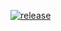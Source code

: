 <p align="bottom">
<a href="" target="_blank">
<img alt="release" src="https://cdn.discordapp.com/attachments/1075205747400507422/1085382521547653140/images_2.png" />
</a>
